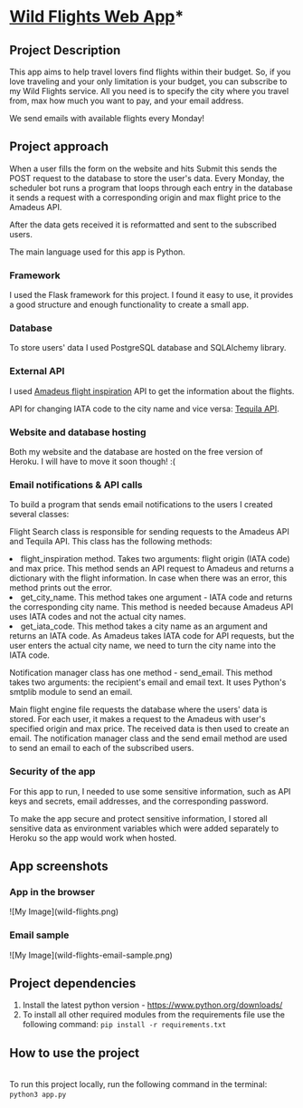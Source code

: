 # <a href="https://wild-flights.herokuapp.com/">Wild Flights Web App</a>*

## Project Description

<p>This app aims to help travel lovers find flights within their budget. So, if you love traveling and your only 
limitation is your budget, you can subscribe to my Wild Flights service. All you need is to specify the city where you 
travel from, max how much you want to pay, and your email address. </p>
<p>We send emails with available flights every Monday!</p>



## Project approach

<p>When a user fills the form on the website and hits Submit this sends the POST request to the database to store the user's data.
Every Monday, the scheduler bot runs a program that loops through each entry in the database it sends a request with a corresponding
origin and max flight price to the Amadeus API. </p>
<p>After the data gets received it is reformatted and sent to the subscribed users.</p>

<p>The main language used for this app is Python.</p>
<p></p>

<h3>Framework</h3>
<p>I used the Flask framework for this project. I found it easy to use, it provides a good structure and enough functionality
to create a small app.</p>
<h3>Database</h3>
<p>To store users' data I used PostgreSQL database and SQLAlchemy library. </p>
<h3>External API</h3>
<p>I used <a href="https://developers.amadeus.com/">Amadeus flight inspiration</a> API to get the information about the flights.</p>
<p>API for changing IATA code to the city name and vice versa: <a href="https://tequila.kiwi.com/">Tequila API</a>.</p>
<h3>Website and database hosting</h3>
<p>Both my website and the database are hosted on the free version of Heroku. I will have to move it soon though! :(</p>
<h3>Email notifications & API calls </h3>
<p>To build a program that sends email notifications to the users I created several classes:</p>
<p>Flight Search class is responsible for sending requests to the Amadeus API and Tequila API. This class has the following
methods:</p>
<li>flight_inspiration method. Takes two arguments: flight origin (IATA code) and max price. This method sends an API request to Amadeus
and returns a dictionary with the flight information. In case when there was an error, this method prints out the error.</li>

<li>get_city_name. This method takes one argument - IATA code and returns the corresponding city name. This method is needed
because Amadeus API uses IATA codes and not the actual city names.</li>

<li>get_iata_code. This method takes a city name as an argument and returns an IATA code. As Amadeus takes IATA code for API requests,
but the user enters the actual city name, we need to turn the city name into the IATA code.</li>

<p>Notification manager class has one method - send_email. This method takes two arguments: the recipient's email and email text.
It uses Python's smtplib module to send an email.</p>

<p>Main flight engine file requests the database where the users' data is stored. For each user, it makes a request
to the Amadeus with user's specified origin and max price. The received data is then used to create an email. 
The notification manager class and the send email method are used to send an email to each of the subscribed users.</p>

<h3>Security of the app</h3>
<p> For this app to run, I needed to use some sensitive information, such as API keys and secrets, email addresses, and
the corresponding password.</p>
<p>To make the app secure and protect sensitive information, I stored all sensitive data as environment variables which
were added separately to Heroku so the app would work when hosted.</p>

## App screenshots

<h3>App in the browser</h3>
![My Image](wild-flights.png)

<h3>Email sample</h3>
![My Image](wild-flights-email-sample.png)

## Project dependencies

1. Install the latest python version - https://www.python.org/downloads/
2. To install all other required modules from the requirements file use the following command:
`pip install -r requirements.txt`

## How to use the project

<br>To run this project locally, run the following command in the terminal:</br>
`python3 app.py`
</p>